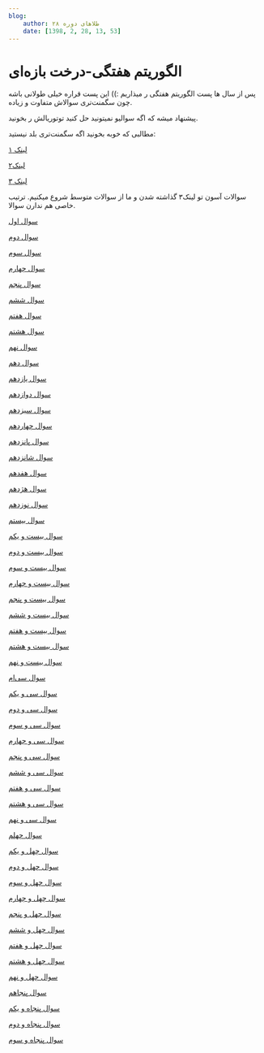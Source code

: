 ```yaml
---
blog:
    author: طلاهای دوره ۲۸
    date: [1398, 2, 28, 13, 53]
---
```

# الگوریتم هفتگی-درخت بازه‌ای

<div class="cnt">
<p>پس از سال ها پست الگوریتم هفتگی ر میذاریم :)) این پست قراره خیلی طولانی باشه چون سگمنت‌تری سوالاش متفاوت و زیاده.</p>
<p>پیشنهاد میشه که اگه سوالیو نمیتونید حل کنید توتوریالش ر بخونید.</p>
<p></p>
<p>مطالبی که خوبه بخونید اگه سگمنت‌تری بلد نیستید:</p>
<p><a href="https://cp-algorithms.com/data_structures/segment_tree.html" target="_blank">لینک ۱</a></p>
<p><a href="https://cp-algorithms.com/data_structures/fenwick.html" target="_blank">لینک۲ </a></p>
<p><a href="https://codeforces.com/blog/entry/15890" target="_blank">لینک ۳</a></p>

<p>سوالات آسون تو لینک۳ گذاشته شدن و ما از سوالات متوسط شروع میکنیم. ترتیب خاصی هم ندارن سوالا.</p>
<p><a href="https://codeforces.com/problemset/problem/796/F" target="_blank">سوال اول</a></p>
<p><a href="https://codeforces.com/problemset/problem/1076/G" target="_blank">سوال دوم</a></p>
<p><a href="https://codeforces.com/problemset/problem/793/F" target="_blank">سوال سوم</a></p>
<p><a href="https://codeforces.com/problemset/problem/392/D" target="_blank">سوال چهارم</a></p>
<p><a href="https://codeforces.com/problemset/problem/533/A" target="_blank">سوال پنجم</a></p>
<p><a href="https://codeforces.com/problemset/problem/407/E" target="_blank">سوال ششم</a></p>
<p><a href="https://codeforces.com/problemset/problem/717/F" target="_blank">سوال هفتم</a></p>
<p><a href="https://codeforces.com/problemset/problem/1114/F" target="_blank">سوال هشتم</a></p>
<p><a href="https://codeforces.com/problemset/problem/1004/F" target="_blank">سوال نهم</a></p>
<p><a href="https://codeforces.com/contest/420/problem/D" target="_blank">سوال دهم</a></p>
<p><a href="https://szkopul.edu.pl/problemset/problem/Kmofhbw9cTx06gSZg-C5MiBU/site/?key=statement" target="_blank">سوال یازدهم</a></p>
<p><a href="https://szkopul.edu.pl/problemset/problem/-7cqC3RrH4e-Ar7DWy4GKzLv/site/?key=statement" target="_blank">سوال دوازدهم</a></p>
<p><a href="https://szkopul.edu.pl/problemset/problem/0KG8REkSLNnY5sVkm7Aei_R7/site/?key=statement" target="_blank">سوال سیزدهم</a></p>
<p><a href="https://codeforces.com/problemset/problem/173/E" target="_blank">سوال چهاردهم</a></p>
<p><a href="https://codeforces.com/problemset/problem/301/D" target="_blank">سوال پانزدهم</a></p>
<p><a href="https://codeforces.com/problemset/problem/597/C" target="_blank">سوال شانزدهم</a></p>
<p><a href="https://codeforces.com/problemset/problem/61/E" target="_blank">سوال هفدهم</a></p>
<p><a href="https://codeforces.com/problemset/problem/220/E" target="_blank">سوال هژدهم</a></p>
<p><a href="https://codeforces.com/problemset/problem/459/D" target="_blank">سوال نوزدهم</a></p>
<p><a href="https://codeforces.com/problemset/problem/749/E" target="_blank">سوال بیستم</a></p>
<p><a href="https://codeforces.com/problemset/problem/703/D" target="_blank">سوال بیست و یکم</a></p>
<p><a href="https://codeforces.com/problemset/problem/375/D" target="_blank">سوال بیست و دوم</a></p>
<p><a href="https://codeforces.com/problemset/problem/540/E" target="_blank">سوال بیست و سوم</a></p>
<p><a href="https://codeforces.com/problemset/problem/679/E" target="_blank">سوال بیست و چهارم</a></p>
<p><a href="https://codeforces.com/problemset/problem/438/D" target="_blank">سوال بیست و پنجم</a></p>
<p><a href="https://codeforces.com/problemset/problem/240/F" target="_blank">سوال بیست و ششم</a></p>
<p><a href="https://codeforces.com/problemset/problem/191/E" target="_blank">سوال بیست و هفتم</a></p>
<p><a href="https://codeforces.com/problemset/problem/445/E" target="_blank">سوال بیست و هشتم</a></p>
<p><a href="https://codeforces.com/problemset/problem/526/F" target="_blank">سوال بیست و نهم </a></p>
<p><a href="https://codeforces.com/problemset/problem/1117/G" target="_blank">سوال سی‌ام</a></p>
<p><a href="https://codeforces.com/problemset/problem/1110/F" target="_blank">سوال سی و یکم</a></p>
<p><a href="https://codeforces.com/problemset/problem/1109/E" target="_blank">سوال سی و دوم</a></p>
<p><a href="https://codeforces.com/problemset/problem/1089/K" target="_blank">سوال سی و سوم</a></p>
<p><a href="https://codeforces.com/contest/1091/problem/E" target="_blank">سوال سی و چهارم</a></p>
<p><a href="https://codeforces.com/problemset/problem/1080/F" target="_blank">سوال سی و پنجم</a></p>
<p><a href="https://codeforces.com/problemset/problem/1044/F" target="_blank">سوال سی و ششم</a></p>
<p><a href="https://codeforces.com/contest/1062/problem/E" target="_blank">سوال سی و هفتم</a></p>
<p><a href="https://codeforces.com/problemset/problem/1037/F" target="_blank">سوال سی و هشتم</a></p>
<p><a href="https://codeforces.com/problemset/problem/319/E" target="_blank">سوال سی و نهم</a></p>
<p><a href="https://codeforces.com/problemset/problem/258/E" target="_blank">سوال چهلم</a></p>
<p><a href="https://codeforces.com/problemset/problem/351/D" target="_blank">سوال چهل و یکم</a></p>
<p><a href="https://codeforces.com/problemset/problem/817/F" target="_blank">سوال چهل و دوم</a></p>
<p><a href="https://codeforces.com/problemset/gymProblem/101234/A" target="_blank">سوال چهل و سوم</a></p>
<p><a href="https://www.spoj.com/problems/MKTHNUM/" target="_blank">سوال چهل و چهارم</a></p>
<p><a href="https://quera.ir/problemset/olympiad/18081/%D8%B3%D8%A4%D8%A7%D9%84-%D8%AF%D8%A7%D8%AF%D9%87-%D8%B3%D8%A7%D8%AE%D8%AA%D8%A7%D8%B1-%D9%85%D8%AC%D8%AA%D8%A8%DB%8C-%D9%88-%D8%AF%D8%B1%D8%A8%D9%86%D8%AF-%D9%86%D8%A8%D9%88%D8%AF%D9%86" target="_blank">سوال چهل و پنجم</a></p>
<p><a href="https://quera.ir/problemset/olympiad/18079/%D8%B3%D8%A4%D8%A7%D9%84-%D8%AF%D8%A7%D8%AF%D9%87-%D8%B3%D8%A7%D8%AE%D8%AA%D8%A7%D8%B1-%D9%85%D8%AC%D8%AA%D8%A8%DB%8C-%D9%88-%DA%A9%D8%A7%D8%B1%D8%AA%D8%A8%D8%A7%D8%B2%DB%8C" target="_blank">سوال چهل و ششم</a></p>
<p><a href="https://quera.ir/problemset/olympiad/9802/%D8%B3%D8%A4%D8%A7%D9%84-%D8%AF%D8%A7%D8%AF%D9%87-%D8%B3%D8%A7%D8%AE%D8%AA%D8%A7%D8%B1-%D8%AF%D9%88%D8%B1%D9%87-%DB%B2%DB%B6-%DA%86%D8%A7%D9%87-%D9%86%D9%81%D8%AA" target="_blank">سوال چهل و هفتم</a></p>
<p><a href="https://quera.ir/problemset/olympiad/9801/%D8%B3%D8%A4%D8%A7%D9%84-%D8%AF%D8%A7%D8%AF%D9%87-%D8%B3%D8%A7%D8%AE%D8%AA%D8%A7%D8%B1-%D8%AF%D9%88%D8%B1%D9%87-%DB%B2%DB%B6-%D9%BE%D8%A7%D9%84%D8%AA" target="_blank">سوال چهل و هشتم</a></p>
<p><a href="https://quera.ir/problemset/olympiad/submissions/725/%D8%B3%D8%A4%D8%A7%D9%84-%D8%AF%D8%A7%D8%AF%D9%87-%D8%B3%D8%A7%D8%AE%D8%AA%D8%A7%D8%B1-%D8%AF%D9%88%D8%B1%D9%87-%DB%B2%DB%B5-%D8%AF%DA%A9%D9%85%D9%87%D9%87%D8%A7" target="_blank">سوال چهل و نهم</a></p>
<p><a href="https://quera.ir/problemset/olympiad/546/%D8%B3%D8%A4%D8%A7%D9%84-%D8%AF%D8%A7%D8%AF%D9%87-%D8%B3%D8%A7%D8%AE%D8%AA%D8%A7%D8%B1-%D8%AE%D9%84%D8%A7%D9%82%D8%A7%D9%86%D9%87-%D8%AF%D9%88%D8%B1%D9%87-%DB%B2%DB%B5-%DA%86%D8%B1%D8%A7%D8%BA%D9%87%D8%A7" target="_blank">سوال پنجاهم</a></p>
<p><a href="https://quera.ir/problemset/olympiad/531/%D8%B3%D8%A4%D8%A7%D9%84-%D8%AF%D8%A7%D8%AF%D9%87-%D8%B3%D8%A7%D8%AE%D8%AA%D8%A7%D8%B1-%D8%AF%D9%88%D8%B1%D9%87-%DB%B2%DB%B4-%D8%AC%D8%B2%DB%8C%D8%B1%D9%87" target="_blank">سوال پنجاه و یکم</a></p>
<p><a href="https://quera.ir/problemset/olympiad/517/%D8%B3%D8%A4%D8%A7%D9%84-%D8%AF%D8%A7%D8%AF%D9%87-%D8%B3%D8%A7%D8%AE%D8%AA%D8%A7%D8%B1-%D8%AF%D9%88%D8%B1%D9%87-%DB%B2%DB%B4-%DA%86%D8%B1%D8%A7%D8%BA-%D9%87%D8%A7%DB%8C-%D8%A2%D8%B2%D8%A7%D8%AF%D8%B1%D8%A7%D9%87" target="_blank">سوال پنجاه و دوم</a></p>
<p><a href="https://quera.ir/problemset/olympiad/513/%D8%B3%D8%A4%D8%A7%D9%84-%D8%AF%D8%A7%D8%AF%D9%87-%D8%B3%D8%A7%D8%AE%D8%AA%D8%A7%D8%B1-%D8%AF%D9%88%D8%B1%D9%87-%DB%B2%DB%B4-%D9%85%D8%B2%D8%B1%D8%B9%D9%87" target="_blank">سوال پنجاه و سوم</a></p>
</div>

